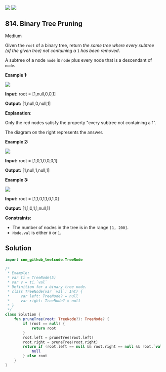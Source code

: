 [![](https://img.shields.io/github/stars/javadev/LeetCode-in-Kotlin?label=Stars&style=flat-square)](https://github.com/javadev/LeetCode-in-Kotlin)
[![](https://img.shields.io/github/forks/javadev/LeetCode-in-Kotlin?label=Fork%20me%20on%20GitHub%20&style=flat-square)](https://github.com/javadev/LeetCode-in-Kotlin/fork)

## 814\. Binary Tree Pruning

Medium

Given the `root` of a binary tree, return _the same tree where every subtree (of the given tree) not containing a_ `1` _has been removed_.

A subtree of a node `node` is `node` plus every node that is a descendant of `node`.

**Example 1:**

![](https://s3-lc-upload.s3.amazonaws.com/uploads/2018/04/06/1028_2.png)

**Input:** root = [1,null,0,0,1]

**Output:** [1,null,0,null,1]

**Explanation:** 

Only the red nodes satisfy the property "every subtree not containing a 1".

The diagram on the right represents the answer.

**Example 2:**

![](https://s3-lc-upload.s3.amazonaws.com/uploads/2018/04/06/1028_1.png)

**Input:** root = [1,0,1,0,0,0,1]

**Output:** [1,null,1,null,1]

**Example 3:**

![](https://s3-lc-upload.s3.amazonaws.com/uploads/2018/04/05/1028.png)

**Input:** root = [1,1,0,1,1,0,1,0]

**Output:** [1,1,0,1,1,null,1]

**Constraints:**

*   The number of nodes in the tree is in the range `[1, 200]`.
*   `Node.val` is either `0` or `1`.

## Solution

```kotlin
import com_github_leetcode.TreeNode

/*
 * Example:
 * var ti = TreeNode(5)
 * var v = ti.`val`
 * Definition for a binary tree node.
 * class TreeNode(var `val`: Int) {
 *     var left: TreeNode? = null
 *     var right: TreeNode? = null
 * }
 */
class Solution {
    fun pruneTree(root: TreeNode?): TreeNode? {
        if (root == null) {
            return root
        }
        root.left = pruneTree(root.left)
        root.right = pruneTree(root.right)
        return if (root.left == null && root.right == null && root.`val` == 0) {
            null
        } else root
    }
}
```